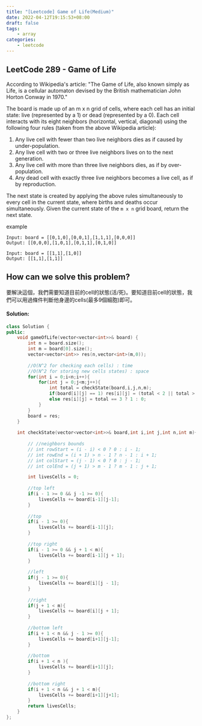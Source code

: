 ```yaml
---
title: "[Leetcode] Game of Life(Medium)"
date: 2022-04-12T19:15:53+08:00
draft: false
tags:
    - array
categories:
    - leetcode
---
```


## LeetCode 289 -  Game of Life
According to Wikipedia's article: "The Game of Life, also known simply as Life, is a cellular automaton devised by the British mathematician John Horton Conway in 1970."

The board is made up of an m x n grid of cells, where each cell has an initial state: live (represented by a 1) or dead (represented by a 0). Each cell interacts with its eight neighbors (horizontal, vertical, diagonal) using the following four rules (taken from the above Wikipedia article):

1. Any live cell with fewer than two live neighbors dies as if caused by under-population.
2. Any live cell with two or three live neighbors lives on to the next generation.
3. Any live cell with more than three live neighbors dies, as if by over-population.
4. Any dead cell with exactly three live neighbors becomes a live cell, as if by reproduction.
  
The next state is created by applying the above rules simultaneously to every cell in the current state, where births and deaths occur simultaneously. Given the current state of the `m x n` grid board, return the next state.

example
```
Input: board = [[0,1,0],[0,0,1],[1,1,1],[0,0,0]]
Output: [[0,0,0],[1,0,1],[0,1,1],[0,1,0]]
```
```
Input: board = [[1,1],[1,0]]
Output: [[1,1],[1,1]]
```

## How can we solve this problem?
要解決這個，我們需要知道目前的cell的狀態(活/死)。要知道目前cell的狀態，我們可以用過條件判斷他身邊的cells(最多9個細胞)即可。
<!-- For solving this problem, we need to know what the current cell state is``(dead or alive)``. After that,we just need to check its neighbor `cell' s` state by the rules to determine the cell state. Because the maximum number of its neighbor cells is 9, from top to bottom and left to right. So, we can simply use some conditions to check. -->

<!-- ## The solving steps:
1. iterate the array and check the cell state.
2. Get the new state of the cell by applying the 4 rules -->
#### Solution:
```c++
class Solution {
public:
    void gameOfLife(vector<vector<int>>& board) {
        int n = board.size();
        int m = board[0].size();
        vector<vector<int>> res(n,vector<int>(m,0));
        
        //O(N^2 for checking each cells) : time
        //O(N^2 for storing new cells states) : space
        for(int i = 0;i<n;i++){
            for(int j = 0;j<m;j++){
                int total = checkState(board,i,j,n,m);
                if(board[i][j] == 1) res[i][j] = (total < 2 || total > 3 ) ? 0 : 1;
                else res[i][j] = total == 3 ? 1 : 0;
            }
        }
        board = res;
    }
    
    int checkState(vector<vector<int>>& board,int i,int j,int n,int m){
        
        // //neighbors bounds
        // int rowStart = (i - i) < 0 ? 0 : i - 1; 
        // int rowEnd = (i + 1) > n - 1 ? n - 1 : i + 1;
        // int colStart = (j - 1) < 0 ? 0 : j - 1;
        // int colEnd = (j + 1) > m - 1 ? m - 1 : j + 1;

        int livesCells = 0;
    
        //top left
        if(i - 1 >= 0 && j -1 >= 0){
            livesCells += board[i-1][j-1];
        }
        
        //top
        if(i - 1 >= 0){
            livesCells += board[i-1][j];
        }
        
        //top right
        if(i - 1 >= 0 && j + 1 < m){
            livesCells += board[i-1][j + 1];
        }
        
        //left
        if(j - 1 >= 0){
            livesCells += board[i][j - 1];
        }
        
        //right
        if(j + 1 < m){
            livesCells += board[i][j + 1];
        }
        
        //bottom left
        if(i + 1 < n && j - 1 >= 0){
            livesCells += board[i+1][j-1];
        }
        
        //bottom
        if(i + 1 < n ){
            livesCells += board[i+1][j];
        }
        
        //bottom right
        if(i + 1 < n && j + 1 < m){
            livesCells += board[i+1][j+1];
        }
        return livesCells;
    }
};
```


